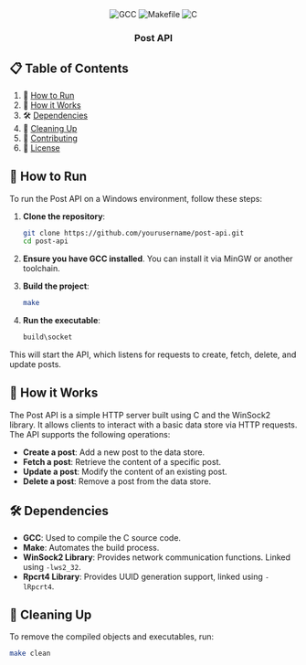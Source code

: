 <div align="center">

  <div>
    <img src="https://img.shields.io/badge/GCC-%235C2D91.svg?style=for-the-badge&logo=gcc&logoColor=white" alt="GCC" />
    <img src="https://img.shields.io/badge/Makefile-%2348A0DC.svg?style=for-the-badge&logo=gnu&logoColor=white" alt="Makefile" />
    <img src="https://img.shields.io/badge/C-%2300599C.svg?style=for-the-badge&logo=c&logoColor=white" alt="C" />
  </div>

  <h3 align="center">Post API</h3>
</div>

## 📋 <a name="table">Table of Contents</a>
1. 🏃 [How to Run](#how-to-run)
2. 🔨 [How it Works](#how-it-works)
3. 🛠 [Dependencies](#dependencies)
4. 🧹 [Cleaning Up](#cleaning-up)
5. 🤝 [Contributing](#contributing)
6. 📝 [License](#license)

## 🏃 <a name="how-to-run">How to Run</a>

To run the Post API on a Windows environment, follow these steps:

1. **Clone the repository**:
    ```bash
    git clone https://github.com/yourusername/post-api.git
    cd post-api
    ```

2. **Ensure you have GCC installed**. You can install it via MinGW or another toolchain.

3. **Build the project**:
    ```bash
    make
    ```

4. **Run the executable**:
    ```bash
    build\socket
    ```

This will start the API, which listens for requests to create, fetch, delete, and update posts.

## 🔨 <a name="how-it-works">How it Works</a>

The Post API is a simple HTTP server built using C and the WinSock2 library. It allows clients to interact with a basic data store via HTTP requests. The API supports the following operations:

- **Create a post**: Add a new post to the data store.
- **Fetch a post**: Retrieve the content of a specific post.
- **Update a post**: Modify the content of an existing post.
- **Delete a post**: Remove a post from the data store.

## 🛠 <a name="dependencies">Dependencies</a>

- **GCC**: Used to compile the C source code.
- **Make**: Automates the build process.
- **WinSock2 Library**: Provides network communication functions. Linked using `-lws2_32`.
- **Rpcrt4 Library**: Provides UUID generation support, linked using `-lRpcrt4`.

## 🧹 <a name="cleaning-up">Cleaning Up</a>

To remove the compiled objects and executables, run:

```bash
make clean
```
